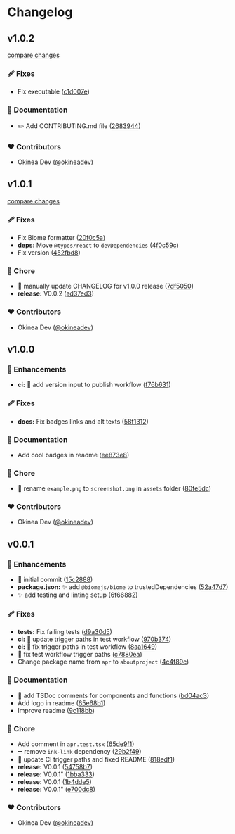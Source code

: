 # Changelog

## v1.0.2

[compare changes](https://github.com/cli-stuff/apr/compare/v1.0.1...v1.0.2)

### 🩹 Fixes

- Fix executable ([c1d007e](https://github.com/cli-stuff/apr/commit/c1d007e))

### 📖 Documentation

- ✏️ Add CONTRIBUTING.md file ([2683944](https://github.com/cli-stuff/apr/commit/2683944))

### ❤️ Contributors

- Okinea Dev ([@okineadev](http://github.com/okineadev))

## v1.0.1

[compare changes](https://github.com/cli-stuff/apr/compare/v1.0.0...v1.0.1)

### 🩹 Fixes

- Fix Biome formatter ([20f0c5a](https://github.com/cli-stuff/apr/commit/20f0c5a))
- **deps:** Move `@types/react` to `devDependencies` ([4f0c59c](https://github.com/cli-stuff/apr/commit/4f0c59c))
- Fix version ([452fbd8](https://github.com/cli-stuff/apr/commit/452fbd8))

### 🏡 Chore

- 🍱 manually update CHANGELOG for v1.0.0 release ([7df5050](https://github.com/cli-stuff/apr/commit/7df5050))
- **release:** V0.0.2 ([ad37ed3](https://github.com/cli-stuff/apr/commit/ad37ed3))

### ❤️ Contributors

- Okinea Dev ([@okineadev](http://github.com/okineadev))

## v1.0.0

### 🚀 Enhancements

- **ci:** 🚀 add version input to publish workflow ([f76b631](https://github.com/cli-stuff/apr/commit/f76b631))

### 🩹 Fixes

- **docs:** Fix badges links and alt texts ([58f1312](https://github.com/cli-stuff/apr/commit/58f1312))

### 📖 Documentation

- Add cool badges in readme ([ee873e8](https://github.com/cli-stuff/apr/commit/ee873e8))

### 🏡 Chore

- 🍱  rename `example.png` to `screenshot.png` in `assets` folder ([80fe5dc](https://github.com/cli-stuff/apr/commit/80fe5dc))

### ❤️ Contributors

- Okinea Dev ([@okineadev](http://github.com/okineadev))

## v0.0.1

### 🚀 Enhancements

- 🎉  initial commit ([15c2888](https://github.com/cli-stuff/apr/commit/15c2888))
- **package.json:** ✨ add `@biomejs/biome` to trustedDependencies ([52a47d7](https://github.com/cli-stuff/apr/commit/52a47d7))
- ✨ add testing and linting setup ([6f66882](https://github.com/cli-stuff/apr/commit/6f66882))

### 🩹 Fixes

- **tests:** Fix failing tests ([d9a30d5](https://github.com/cli-stuff/apr/commit/d9a30d5))
- **ci:** 🔧 update trigger paths in test workflow ([970b374](https://github.com/cli-stuff/apr/commit/970b374))
- **ci:** 🔧 fix trigger paths in test workflow ([8aa1649](https://github.com/cli-stuff/apr/commit/8aa1649))
- 🔧 fix test workflow trigger paths ([c7880ea](https://github.com/cli-stuff/apr/commit/c7880ea))
- Change package name from `apr` to `aboutproject` ([4c4f89c](https://github.com/cli-stuff/apr/commit/4c4f89c))

### 📖 Documentation

- 📝 add TSDoc comments for components and functions ([bd04ac3](https://github.com/cli-stuff/apr/commit/bd04ac3))
- Add logo in readme ([65e68b1](https://github.com/cli-stuff/apr/commit/65e68b1))
- Improve readme ([9c118bb](https://github.com/cli-stuff/apr/commit/9c118bb))

### 🏡 Chore

- Add comment in `apr.test.tsx` ([65de9f1](https://github.com/cli-stuff/apr/commit/65de9f1))
- ➖ remove `ink-link` dependency ([29b2f49](https://github.com/cli-stuff/apr/commit/29b2f49))
- 🔧 update CI trigger paths and fixed README ([818edf1](https://github.com/cli-stuff/apr/commit/818edf1))
- **release:** V0.0.1 ([54758b7](https://github.com/cli-stuff/apr/commit/54758b7))
- **release:** V0.0.1" ([1bba333](https://github.com/cli-stuff/apr/commit/1bba333))
- **release:** V0.0.1 ([1b4dde5](https://github.com/cli-stuff/apr/commit/1b4dde5))
- **release:** V0.0.1" ([e700dc8](https://github.com/cli-stuff/apr/commit/e700dc8))

### ❤️ Contributors

- Okinea Dev ([@okineadev](http://github.com/okineadev))
